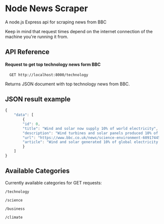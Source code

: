
# Node News Scraper

A node.js Express api for scraping news from BBC

Keep in mind that request times depend on the internet connection of the machine you're running it from.



## API Reference

#### Request to get top technology news form BBC

```API
  GET http://localhost:8000/technology
```
Returns JSON document with top technology news from BBC.




## JSON result example

```javascript
{
    "data": [
        {
        "id": 0,
        "title": "Wind and solar now supply 10% of world electricity",
        "description": "Wind turbines and solar panels produced 10% of global electricity in 2021 but coal also had a resurgence.",
        "url": "https://www.bbc.co.uk/news/science-environment-60917445",
        "article": "Wind and solar generated 10% of global electricity for the first time in 2021, a new analysis shows."
        }
    ]
}
```


## Available Categories

Currently available categories for GET requests:

`/technology`

`/science`

`/business`

`/climate`
